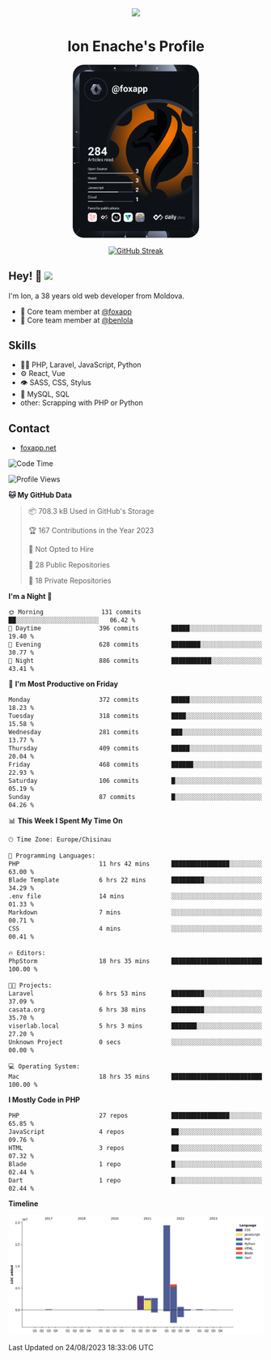 <div id="header" align="center">
  <img src="https://media.giphy.com/media/M9gbBd9nbDrOTu1Mqx/giphy.gif" width="100"/>
	<h1>Ion Enache's Profile</h1>
</div>
<div align="center">
	<a href="https://app.daily.dev/foxapp"><img src="https://github.com/foxapp/foxapp/blob/master/devcard.svg" width="250" alt="Ion Enache's Dev Card"/></a>
</div>


<div align="center">
	
[![GitHub Streak](http://github-readme-streak-stats.herokuapp.com?user=foxapp&hide_border=true&date_format=M%20j%5B%2C%20Y%5D)](https://git.io/streak-stats)
	
</div>


## Hey! 👋 <img src="https://media.giphy.com/media/hvRJCLFzcasrR4ia7z/giphy.gif" width="30px"/>
I'm Ion, a 38 years old web developer from Moldova.


- 👥 Core team member at [@foxapp](https://github.com/foxapp)
- 👥 Core team member at [@benlola](https://github.com/benlola)

## Skills
- 👨‍💻 PHP, Laravel, JavaScript, Python
- ⚙️ React, Vue
- 👁️ SASS, CSS, Stylus
- 💽 MySQL, SQL
- other: Scrapping with PHP or Python

## Contact
- [foxapp.net](https://www.foxapp.net)

<!--START_SECTION:waka-->
![Code Time](http://img.shields.io/badge/Code%20Time-1%2C469%20hrs%2038%20mins-blue)

![Profile Views](http://img.shields.io/badge/Profile%20Views-1-blue)

**🐱 My GitHub Data** 

> 📦 708.3 kB Used in GitHub's Storage 
 > 
> 🏆 167 Contributions in the Year 2023
 > 
> 🚫 Not Opted to Hire
 > 
> 📜 28 Public Repositories 
 > 
> 🔑 18 Private Repositories 
 > 
**I'm a Night 🦉** 

```text
🌞 Morning                131 commits         ██░░░░░░░░░░░░░░░░░░░░░░░   06.42 % 
🌆 Daytime                396 commits         █████░░░░░░░░░░░░░░░░░░░░   19.40 % 
🌃 Evening                628 commits         ████████░░░░░░░░░░░░░░░░░   30.77 % 
🌙 Night                  886 commits         ███████████░░░░░░░░░░░░░░   43.41 % 
```
📅 **I'm Most Productive on Friday** 

```text
Monday                   372 commits         █████░░░░░░░░░░░░░░░░░░░░   18.23 % 
Tuesday                  318 commits         ████░░░░░░░░░░░░░░░░░░░░░   15.58 % 
Wednesday                281 commits         ███░░░░░░░░░░░░░░░░░░░░░░   13.77 % 
Thursday                 409 commits         █████░░░░░░░░░░░░░░░░░░░░   20.04 % 
Friday                   468 commits         ██████░░░░░░░░░░░░░░░░░░░   22.93 % 
Saturday                 106 commits         █░░░░░░░░░░░░░░░░░░░░░░░░   05.19 % 
Sunday                   87 commits          █░░░░░░░░░░░░░░░░░░░░░░░░   04.26 % 
```


📊 **This Week I Spent My Time On** 

```text
🕑︎ Time Zone: Europe/Chisinau

💬 Programming Languages: 
PHP                      11 hrs 42 mins      ████████████████░░░░░░░░░   63.00 % 
Blade Template           6 hrs 22 mins       █████████░░░░░░░░░░░░░░░░   34.29 % 
.env file                14 mins             ░░░░░░░░░░░░░░░░░░░░░░░░░   01.33 % 
Markdown                 7 mins              ░░░░░░░░░░░░░░░░░░░░░░░░░   00.71 % 
CSS                      4 mins              ░░░░░░░░░░░░░░░░░░░░░░░░░   00.41 % 

🔥 Editors: 
PhpStorm                 18 hrs 35 mins      █████████████████████████   100.00 % 

🐱‍💻 Projects: 
Laravel                  6 hrs 53 mins       █████████░░░░░░░░░░░░░░░░   37.09 % 
casata.org               6 hrs 38 mins       █████████░░░░░░░░░░░░░░░░   35.70 % 
viserlab.local           5 hrs 3 mins        ███████░░░░░░░░░░░░░░░░░░   27.20 % 
Unknown Project          0 secs              ░░░░░░░░░░░░░░░░░░░░░░░░░   00.00 % 

💻 Operating System: 
Mac                      18 hrs 35 mins      █████████████████████████   100.00 % 
```

**I Mostly Code in PHP** 

```text
PHP                      27 repos            ████████████████░░░░░░░░░   65.85 % 
JavaScript               4 repos             ██░░░░░░░░░░░░░░░░░░░░░░░   09.76 % 
HTML                     3 repos             ██░░░░░░░░░░░░░░░░░░░░░░░   07.32 % 
Blade                    1 repo              █░░░░░░░░░░░░░░░░░░░░░░░░   02.44 % 
Dart                     1 repo              █░░░░░░░░░░░░░░░░░░░░░░░░   02.44 % 
```



**Timeline**

![Lines of Code chart](https://raw.githubusercontent.com/foxapp/foxapp/master/assets/bar_graph.png)


 Last Updated on 24/08/2023 18:33:06 UTC
<!--END_SECTION:waka-->
